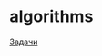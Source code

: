 # algorithms

[Задачи](https://github.com/yugansonchik/algorithms/blob/main/%D0%90%D0%BB%D0%B3%D0%BE%D1%80%D0%B8%D1%82%D0%BC%D1%8B.pdf)
